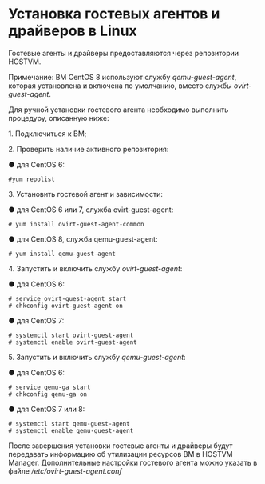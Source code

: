 # Установка гостевых агентов и драйверов в Linux

Гостевые агенты и драйверы предоставляются через репозитории HOSTVM.

Примечание: ВМ CentOS 8 используют службу _qemu-guest-agent_, которая установлена и включена по умолчанию, вместо службы _ovirt-guest-agent_.

Для ручной установки гостевого агента необходимо выполнить процедуру, описанную ниже:

1\.     Подключиться к ВМ;

2\.     Проверить наличие активного репозитория:

●       для CentOS 6:

```
#yum repolist
```

3\.     Установить гостевой агент и зависимости:

●       для CentOS 6 или 7, служба ovirt-guest-agent:

```
# yum install ovirt-guest-agent-common
```

●       для CentOS 8, служба qemu-guest-agent:

```
# yum install qemu-guest-agent
```

4\.     Запустить и включить службу _ovirt-guest-agent_:

●       для CentOS 6:

```
# service ovirt-guest-agent start
# chkconfig ovirt-guest-agent on
```

●       для CentOS 7:

```
# systemctl start ovirt-guest-agent
# systemctl enable ovirt-guest-agent
```

5\.     Запустить и включить службу _qemu-guest-agent_:

●       для CentOS 6:

```
# service qemu-ga start
# chkconfig qemu-ga on
```

●       для CentOS 7 или 8:

```
# systemctl start qemu-guest-agent
# systemctl enable qemu-guest-agent
```

После завершения установки гостевые агенты и драйверы будут передавать информацию об утилизации ресурсов ВМ в HOSTVM Manager. Дополнительные настройки гостевого агента можно указать в файле _/etc/ovirt-guest-agent.conf_
